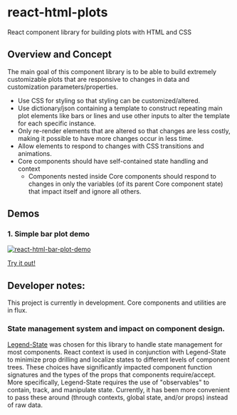 # react-html-plots

React component library for building plots with HTML and CSS

## Overview and Concept
The main goal of this component library is to be able to build extremely customizable plots that are responsive to changes in data and customization parameters/properties.
 - Use CSS for styling so that styling can be customized/altered.
 - Use dictionary/json containing a template to construct repeating main plot elements like bars or lines
 and use other inputs to alter the template for each specific instance.
 - Only re-render elements that are altered so that changes are less costly, making it possible
 to have more changes occur in less time.
 - Allow elements to respond to changes with CSS transitions and animations.
 - Core components should have self-contained state handling and context
    - Components nested inside Core components should respond to changes in only the variables (of its parent Core component state) that impact itself and ignore all others.

## Demos

### 1. Simple bar plot demo
[![react-html-bar-plot-demo](https://github.com/bouzidanas/react-html-plots/assets/25779130/9e16e3f9-e88a-4d39-b65f-182a97a1d72a)](https://bouzidanas.github.io/react-html-plots/)

[Try it out!](https://bouzidanas.github.io/react-html-plots/)

## Developer notes:
This project is currently in development. Core components and utilities are in flux.

### State management system and impact on component design.
[Legend-State](https://github.com/LegendApp/legend-state) was chosen for this library to handle state management for most components. React context is used in conjunction with Legend-State to minimize prop drilling and localize states to different levels of component trees. These choices have significantly impacted component function signatures and the types of the props that components require/accept. More specifically, Legend-State requires the use of "observables" to contain, track, and manipulate state. Currently, it has been more convenient to pass these around (through contexts, global state, and/or props) instead of raw data.